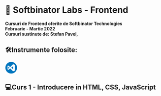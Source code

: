 # 💛 Softbinator Labs - Frontend
**Cursuri de Frontend oferite de Softbinator Technologies**</br>
**Februarie - Martie 2022**</br>
**Cursuri sustinute de: Stefan Pavel,**</br>

## 🛠️Instrumente folosite:
<a href = "https://code.visualstudio.com/">
    <img src = "https://github.com/Adriana-Giol/Adriana-Giol/blob/main/Logo/vsCode.png" alt="Visual Studio Code" width = "auto" height="40px" align="center" title="Visual Studio Code" />
</a>

## 💻Curs 1 - Introducere in HTML, CSS, JavaScript
